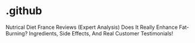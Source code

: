 # .github
Nutrical Diet France Reviews (Expert Analysis) Does It Really Enhance Fat-Burning? Ingredients, Side Effects, And Real Customer Testimonials!
